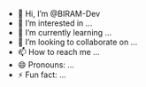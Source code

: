 - 👋 Hi, I’m @BIRAM-Dev
- 👀 I’m interested in ...
- 🌱 I’m currently learning ...
- 💞️ I’m looking to collaborate on ...
- 📫 How to reach me ...
- 😄 Pronouns: ...
- ⚡ Fun fact: ...

<!---
BIRAM-Dev/BIRAM-Dev-industrielle is a ✨ special ✨ repository because its `README.md` (this file) appears on your GitHub profile.
You can click the Preview link to take a look at your changes.
--->
